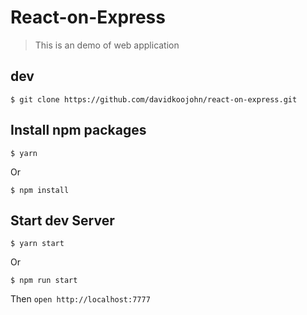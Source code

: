 # React-on-Express

> This is an demo of web application

## dev

```
$ git clone https://github.com/davidkoojohn/react-on-express.git
```

## Install npm packages

```
$ yarn
```
Or
```
$ npm install
```

## Start dev Server

```
$ yarn start
```
Or
```
$ npm run start
```

Then `open http://localhost:7777`



